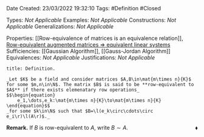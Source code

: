 <br />
<br />

Date Created: 23/03/2022 19:32:10
Tags: #Definition #Closed 

Types: _Not Applicable_
Examples: _Not Applicable_
Constructions: _Not Applicable_
Generalizations: _Not Applicable_

Properties: [[Row-equivalence of matrices is an equivalence relation]], [Row-equivalent augmented matrices $\Rightarrow$ equivalent linear systems](Row-equivalent%20augmented%20matrices%20implies%20equivalent%20linear%20systems.md)
Sufficiencies: [[Gaussian Algorithm]], [[Gauss-Jordan Algorithm]]
Equivalences: _Not Applicable_
Justifications: _Not Applicable_

``` ad-Definition
title: Definition.

_Let $K$ be a field and consider matrices $A,B\in\mat{m\times n}{K}$ for some $m,n\in\N$. The matrix $B$ is said to be **row-equivalent to $A$** if there exists elemenatary row operations_
$$\begin{equation}
    e_1,\dots,e_k:\mat{m\times n}{K}\to\mat{m\times n}{K}
\end{equation}$$
_for some $k\in\N$ such that $B=\l(e_k\circ\cdots\circ e_i\r)\l(A\r)$._

```

**Remark.** If $B$ is row-equivalent to $A$, write $B\sim A$.<span style="float:right;">$\blacklozenge$</span>
